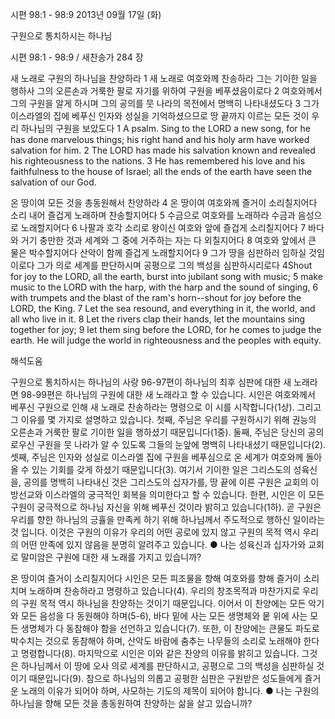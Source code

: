 시편 98:1 - 98:9 
2013년 09월 17일 (화)

구원으로 통치하시는 하나님



시편 98:1 - 98:9 / 새찬송가 284 장


새 노래로 구원의 하나님을 찬양하라
1 새 노래로 여호와께 찬송하라 그는 기이한 일을 행하사 그의 오른손과 거룩한 팔로 자기를 위하여 구원을 베푸셨음이로다 2 여호와께서 그의 구원을 알게 하시며 그의 공의를 뭇 나라의 목전에서 명백히 나타내셨도다 3 그가 이스라엘의 집에 베푸신 인자와 성실을 기억하셨으므로 땅 끝까지 이르는 모든 것이 우리 하나님의 구원을 보았도다
1 A psalm. Sing to the LORD a new song, for he has done marvelous things; his right hand and his holy arm have worked salvation for him. 2 The LORD has made his salvation known and revealed his righteousness to the nations. 3 He has remembered his love and his faithfulness to the house of Israel; all the ends of the earth have seen the salvation of our God.

온 땅이여 모든 것을 총동원해서 찬양하라
4 온 땅이여 여호와께 즐거이 소리칠지어다 소리 내어 즐겁게 노래하며 찬송할지어다 5 수금으로 여호와를 노래하라 수금과 음성으로 노래할지어다 6 나팔과 호각 소리로 왕이신 여호와 앞에 즐겁게 소리칠지어다 7 바다와 거기 충만한 것과 세계와 그 중에 거주하는 자는 다 외칠지어다 8 여호와 앞에서 큰 물은 박수할지어다 산악이 함께 즐겁게 노래할지어다 9 그가 땅을 심판하러 임하실 것임이로다 그가 의로 세계를 판단하시며 공평으로 그의 백성을 심판하시리로다
4Shout for joy to the LORD, all the earth, burst into jubilant song with music; 5 make music to the LORD with the harp, with the harp and the sound of singing, 6 with trumpets and the blast of the ram's horn--shout for joy before the LORD, the King. 7 Let the sea resound, and everything in it, the world, and all who live in it. 8 Let the rivers clap their hands, let the mountains sing together for joy; 9 let them sing before the LORD, for he comes to judge the earth. He will judge the world in righteousness and the peoples with equity.

해석도움





구원으로 통치하시는 하나님의 사랑 
96-97편이 하나님의 최후 심판에 대한 새 노래라면 98-99편은 하나님의 구원에 대한 새 노래라고 할 수 있습니다. 시인은 여호와께서 베푸신 구원으로 인해 새 노래로 찬송하라는 명령으로 이 시를 시작합니다(1상). 그리고 그 이유를 몇 가지로 설명하고 있습니다. 첫째, 주님은 우리를 구원하시기 위해 권능의 오른손과 거룩한 팔로 기이한 일을 행하셨기 때문입니다(1중). 둘째, 주님은 당신의 공의로우신 구원을 뭇 나라가 알 수 있도록 그들의 눈앞에 명백히 나타내셨기 때문입니다(2). 셋째, 주님은 인자와 성실로 이스라엘 집에 구원을 베푸심으로 온 세계가 여호와께 돌아올 수 있는 기회를 갖게 하셨기 때문입니다(3). 여기서 기이한 일은 그리스도의 성육신을, 공의를 명백히 나타내신 것은 그리스도의 십자가를, 땅 끝에 이른 구원은 교회의 이방선교와 이스라엘의 궁극적인 회복을 의미한다고 할 수 있습니다. 한편, 시인은 이 모든 구원이 궁극적으로 하나님 자신을 위해 베푸신 것이라 밝히고 있습니다(1하). 곧 구원은 우리를 향한 하나님의 긍휼을 만족케 하기 위해 하나님께서 주도적으로 행하신 일이라는 것 입니다. 이것은 구원의 이유가 우리의 어떤 공로에 있지 않고 구원의 목적 역시 우리의 어떤 만족에 있지 않음을 분명히 알려주고 있습니다.
● 나는 성육신과 십자가와 교회로 말미암은 구원에 대한 새 노래를 가지고 있습니까?

온 땅이여 즐거이 소리칠지어다 
시인은 모든 피조물을 향해 여호와를 향해 즐거이 소리치며 노래하며 찬송하라고 명령하고 있습니다(4). 우리의 창조목적과 마찬가지로 우리의 구원 목적 역시 하나님을 찬양하는 것이기 때문입니다. 이어서 이 찬양에는 모든 악기와 모든 음성을 다 동원해야 하며(5-6), 바다 밑에 사는 모든 생명체와 뭍 위에 사는 모든 생명체가 다 동참해야 함을 선언하고 있습니다(7). 또한, 이 찬양에는 큰물도 파도로 박수치는 것으로 동참해야 하며, 산악도 바람에 춤추는 나무들의 소리로 노래해야 한다고 명령합니다(8). 마지막으로 시인은 이와 같은 찬양의 이유를 밝히고 있습니다. 그것은 하나님께서 이 땅에 오사 의로 세계를 판단하시고, 공평으로 그의 백성을 심판하실 것이기 때문입니다(9). 참으로 하나님의 의롭고 공평한 심판은 구원받은 성도들에게 즐거운 노래의 이유가 되어야 하며, 사모하는 기도의 제목이 되어야 합니다.
● 나는 구원의 하나님을 향해 모든 것을 총동원하여 찬양하는 삶을 살고 있습니까?